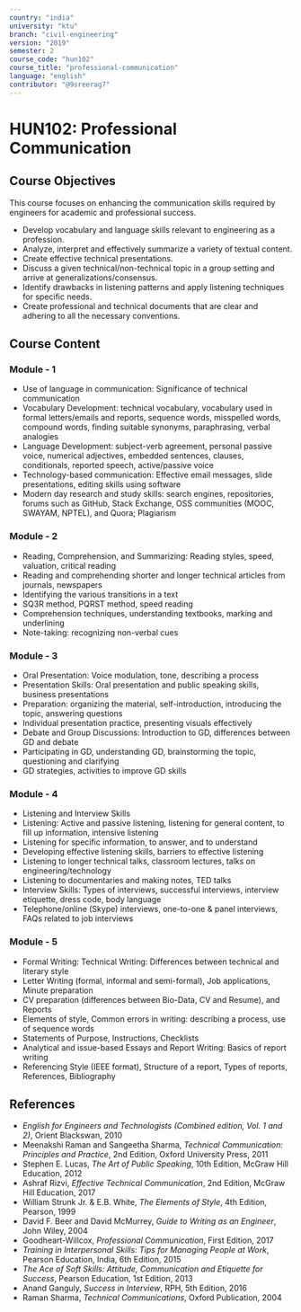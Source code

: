 ```yaml
---
country: "india"
university: "ktu"
branch: "civil-engineering"
version: "2019"
semester: 2
course_code: "hun102"
course_title: "professional-communication"
language: "english"
contributor: "@9sreerag7"
---
```


# HUN102: Professional Communication

## Course Objectives

This course focuses on enhancing the communication skills required by engineers for academic and professional success.

* Develop vocabulary and language skills relevant to engineering as a profession.  
* Analyze, interpret and effectively summarize a variety of textual content.  
* Create effective technical presentations.  
* Discuss a given technical/non-technical topic in a group setting and arrive at generalizations/consensus.  
* Identify drawbacks in listening patterns and apply listening techniques for specific needs.  
* Create professional and technical documents that are clear and adhering to all the necessary conventions.  

## Course Content

### Module - 1

* Use of language in communication: Significance of technical communication  
* Vocabulary Development: technical vocabulary, vocabulary used in formal letters/emails and reports, sequence words, misspelled words, compound words, finding suitable synonyms, paraphrasing, verbal analogies  
* Language Development: subject-verb agreement, personal passive voice, numerical adjectives, embedded sentences, clauses, conditionals, reported speech, active/passive voice  
* Technology-based communication: Effective email messages, slide presentations, editing skills using software  
* Modern day research and study skills: search engines, repositories, forums such as GitHub, Stack Exchange, OSS communities (MOOC, SWAYAM, NPTEL), and Quora; Plagiarism  

### Module - 2

* Reading, Comprehension, and Summarizing: Reading styles, speed, valuation, critical reading  
* Reading and comprehending shorter and longer technical articles from journals, newspapers  
* Identifying the various transitions in a text  
* SQ3R method, PQRST method, speed reading  
* Comprehension techniques, understanding textbooks, marking and underlining  
* Note-taking: recognizing non-verbal cues  

### Module - 3

* Oral Presentation: Voice modulation, tone, describing a process  
* Presentation Skills: Oral presentation and public speaking skills, business presentations  
* Preparation: organizing the material, self-introduction, introducing the topic, answering questions  
* Individual presentation practice, presenting visuals effectively  
* Debate and Group Discussions: Introduction to GD, differences between GD and debate  
* Participating in GD, understanding GD, brainstorming the topic, questioning and clarifying  
* GD strategies, activities to improve GD skills  

### Module - 4

* Listening and Interview Skills  
* Listening: Active and passive listening, listening for general content, to fill up information, intensive listening  
* Listening for specific information, to answer, and to understand  
* Developing effective listening skills, barriers to effective listening  
* Listening to longer technical talks, classroom lectures, talks on engineering/technology  
* Listening to documentaries and making notes, TED talks  
* Interview Skills: Types of interviews, successful interviews, interview etiquette, dress code, body language  
* Telephone/online (Skype) interviews, one-to-one & panel interviews, FAQs related to job interviews  

### Module - 5

* Formal Writing: Technical Writing: Differences between technical and literary style  
* Letter Writing (formal, informal and semi-formal), Job applications, Minute preparation  
* CV preparation (differences between Bio-Data, CV and Resume), and Reports  
* Elements of style, Common errors in writing: describing a process, use of sequence words  
* Statements of Purpose, Instructions, Checklists  
* Analytical and issue-based Essays and Report Writing: Basics of report writing  
* Referencing Style (IEEE format), Structure of a report, Types of reports, References, Bibliography  

## References

* *English for Engineers and Technologists (Combined edition, Vol. 1 and 2)*, Orient Blackswan, 2010  
* Meenakshi Raman and Sangeetha Sharma, *Technical Communication: Principles and Practice*, 2nd Edition, Oxford University Press, 2011  
* Stephen E. Lucas, *The Art of Public Speaking*, 10th Edition, McGraw Hill Education, 2012  
* Ashraf Rizvi, *Effective Technical Communication*, 2nd Edition, McGraw Hill Education, 2017  
* William Strunk Jr. & E.B. White, *The Elements of Style*, 4th Edition, Pearson, 1999  
* David F. Beer and David McMurrey, *Guide to Writing as an Engineer*, John Wiley, 2004  
* Goodheart-Willcox, *Professional Communication*, First Edition, 2017  
* *Training in Interpersonal Skills: Tips for Managing People at Work*, Pearson Education, India, 6th Edition, 2015  
* *The Ace of Soft Skills: Attitude, Communication and Etiquette for Success*, Pearson Education, 1st Edition, 2013  
* Anand Ganguly, *Success in Interview*, RPH, 5th Edition, 2016  
* Raman Sharma, *Technical Communications*, Oxford Publication, 2004  
